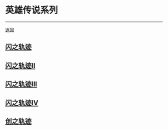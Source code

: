 # 英雄传说系列

---

[返回](/game/README.md#游戏攻略)

## [闪之轨迹](/game/TheLegendOfHeroes/SenNoKiseki/README.md#闪之轨迹)
## [闪之轨迹II](/game/TheLegendOfHeroes/SenNoKiseki2/README.md#闪之轨迹II)
## [闪之轨迹III](/game/TheLegendOfHeroes/SenNoKiseki3/README.md#闪之轨迹III)
## [闪之轨迹IV](/game/TheLegendOfHeroes/SenNoKiseki4/README.md#闪之轨迹IV)
## [创之轨迹](/game/TheLegendOfHeroes/HajimariNoKiseki/README.md#创之轨迹)